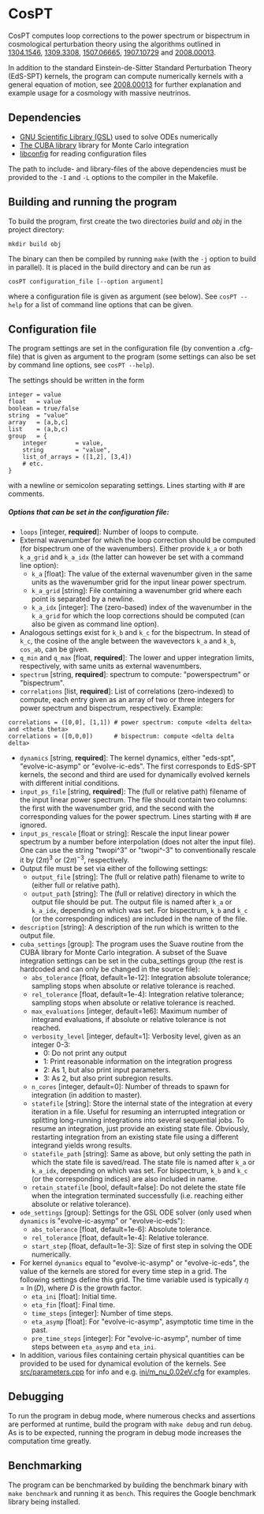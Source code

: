 # CosPT

CosPT computes loop corrections to the power spectrum or bispectrum in
cosmological perturbation theory using the algorithms outlined in
[1304.1546](http://www.arxiv.org/abs/1304.1546),
[1309.3308](http://www.arxiv.org/abs/1309.3308),
[1507.06665](http://www.arxiv.org/abs/1507.06665),
[1907.10729](http://www.arxiv.org/abs/1907.10729) and
[2008.00013](http://www.arxiv.org/abs/2008.00013).

In addition to the standard Einstein-de-Sitter Standard Perturbation Theory
(EdS-SPT) kernels, the program can compute numerically kernels with a general
equation of motion, see [2008.00013](http://www.arxiv.org/abs/2008.00013) for
further explanation and example usage for a cosmology with massive neutrinos.

## Dependencies

- [GNU Scientific Library (GSL)](https://www.gnu.org/software/gsl/) used to solve ODEs numerically
- [The CUBA library](http://www.feynarts.de/cuba/) library for Monte Carlo integration
- [libconfig](https://hyperrealm.github.io/libconfig/) for reading configuration files

The path to include- and library-files of the above dependencies must be
provided to the `-I` and `-L` options to the compiler in the Makefile.

## Building and running the program

To build the program, first create the two directories *build* and *obj* in the
project directory:
```
mkdir build obj
```
The binary can then be compiled by running `make` (with the `-j` option to
build in parallel). It is placed in the build directory and can be run as
```
cosPT configuration_file [--option argument]
```
where a configuration file is given as argument (see below). See
`cosPT --help` for a list of command line options that can be given.

## Configuration file

The program settings are set in the configuration file (by convention a
.cfg-file) that is given as argument to the program (some settings can also be
set by command line options, see `cosPT --help`).

The settings should be written in the form
```
integer = value
float   = value
boolean = true/false
string  = "value"
array   = [a,b,c]
list    = (a,b,c)
group   = {
    integer        = value,
    string         = "value",
    list_of_arrays = ([1,2], [3,4])
    # etc.
}
```
with a newline or semicolon separating settings. Lines starting with \# are comments.

##### Options that can be set in the configuration file:

- `loops` [integer, **required**]: Number of loops to compute.
- External wavenumber for which the loop correction should be computed (for bispectrum one of the wavenumbers). Either provide `k_a` or both `k_a_grid` and `k_a_idx` (the latter can however be set with a command line option):
    - `k_a` [float]: The value of the external wavenumber given in the same units as the wavenumber grid for the input linear power spectrum.
    - `k_a_grid` [string]: File containing a wavenumber grid where each point is separated by a newline.
    - `k_a_idx` [integer]: The (zero-based) index of the wavenumber in the `k_a_grid` for which the loop corrections should be computed (can also be given as command line option).
- Analogous settings exist for `k_b` and `k_c` for the bispectrum. In stead of `k_c`, the cosine of the angle between the wavevectors `k_a` and `k_b`, `cos_ab`, can be given.
- `q_min` and `q_max` [float, **required**]: The lower and upper integration limits, respectively, with same units as external wavenumbers.
- `spectrum` [string, **required**]: spectrum to compute: "powerspectrum" or "bispectrum".
- `correlations` [list, **required**]: List of correlations (zero-indexed) to compute, each entry given as an array of two or three integers for power spectrum and bispectrum, respectively. Example:
```
correlations = ([0,0], [1,1]) # power spectrum: compute <delta delta> and <theta theta>
correlations = ([0,0,0])      # bispectrum: compute <delta delta delta>
```
- `dynamics` [string, **required**]: The kernel dynamics, either "eds-spt", "evolve-ic-asymp" or "evolve-ic-eds". The first corresponds to EdS-SPT kernels, the second and third are used for dynamically evolved kernels with different initial conditions.
- `input_ps_file` [string, **required**]: The (full or relative path) filename of the input linear power spectrum. The file should contain two columns: the first with the wavenumber grid, and the second with the corresponding values for the power spectrum. Lines starting with \# are ignored.
- `input_ps_rescale` [float or string]: Rescale the input linear power spectrum by a number before interpolation (does not alter the input file). One can use the string "twopi^3" or "twopi^-3" to conventionally rescale it by $`(2\pi)^3`$ or $`(2\pi)^{-3}`$, respectively.
- Output file must be set via either of the following settings:
    - `output_file` [string]: The (full or relative path) filename to write to (either full or relative path).
    - `output_path` [string]: The (full or relative) directory in which the output file should be put. The output file is named after `k_a` or `k_a_idx`, depending on which was set. For bispectrum, `k_b` and `k_c` (or the corresponding indices) are included in the name of the file.
- `description` [string]: A description of the run which is written to the output file.
- `cuba_settings` [group]: The program uses the Suave routine from the CUBA library for Monte Carlo integration. A subset of the Suave integration settings can be set in the cuba_settings group (the rest is hardcoded and can only be changed in the source file):
    - `abs_tolerance` [float, default=1e-12]: Integration absolute tolerance; sampling stops when absolute or relative tolerance is reached.
    - `rel_tolerance` [float, default=1e-4]: Integration relative tolerance; sampling stops when absolute or relative tolerance is reached.
    - `max_evaluations` [integer, default=1e6]: Maximum number of integrand evaluations, if absolute or relative tolerance is not reached.
    - `verbosity_level` [integer, default=1]: Verbosity level, given as an integer 0-3:
        - 0: Do not print any output
        - 1: Print reasonable information on the integration progress
        - 2: As 1, but also print input parameters.
        - 3: As 2, but also print subregion results.
    - `n_cores` [integer, default=0]: Number of threads to spawn for integration (in addition to master).
    - `statefile` [string]: Store the internal state of the integration at every iteration in a file. Useful for resuming an interrupted integration or splitting long-running integrations into several sequential jobs. To resume an integration, just provide an existing state file. Obviously, restarting integration from an existing state file using a different integrand yields wrong results.
    - `statefile_path` [string]: Same as above, but only setting the path in which the state file is saved/read. The state file is named after `k_a` or `k_a_idx`, depending on which was set. For bispectrum, `k_b` and `k_c` (or the corresponding indices) are also included in name.
    - `retain_statefile` [bool, default=false]: Do not delete the state file when the integration terminated successfully (i.e. reaching either absolute or relative tolerance).
- `ode_settings` [group]: Settings for the GSL ODE solver (only used when `dynamics` is "evolve-ic-asymp" or "evolve-ic-eds"):
    - `abs_tolerance` [float, default=1e-6]: Absolute tolerance.
    - `rel_tolerance` [float, default=1e-4]: Relative tolerance.
    - `start_step` [float, default=1e-3]: Size of first step in solving the ODE numerically.
- For kernel `dynamics` equal to "evolve-ic-asymp" or "evolve-ic-eds", the value of the kernels are stored for every time step in a grid. The following settings define this grid. The time variable used is typically $`\eta = \ln(D)`$, where $`D`$ is the growth factor.
    - `eta_ini` [float]: Initial time.
    - `eta_fin` [float]: Final time.
    - `time_steps` [integer]: Number of time steps.
    - `eta_asymp` [float]: For "evolve-ic-asymp", asymptotic time time in the past.
    - `pre_time_steps` [integer]: For "evolve-ic-asymp", number of time steps between `eta_asymp` and `eta_ini`.
- In addition, various files containing certain physical quantities can be provided to be used for dynamical evolution of the kernels. See [src/parameters.cpp](src/parameters.cpp) for info and e.g. [ini/m_nu_0.02eV.cfg](ini/m_nu_0.02eV.cfg) for examples.

## Debugging

To run the program in debug mode, where numerous checks and assertions are
performed at runtime, build the program with `make debug` and run
`debug`. As is to be expected, running the program in debug mode
increases the computation time greatly.

## Benchmarking

The program can be benchmarked by building the benchmark binary with `make
benchmark` and running it as `bench`. This requires the Google benchmark
library being installed.
